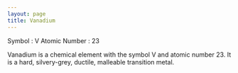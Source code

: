 ```yaml
---
layout: page
title: Vanadium
---
```

Symbol : V
Atomic Number : 23

Vanadium is a chemical element with the symbol V and atomic number 23. It is a hard, silvery-grey, ductile, malleable transition metal.